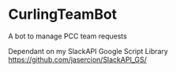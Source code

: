 # CurlingTeamBot
A bot to manage PCC team requests

Dependant on my SlackAPI Google Script Library https://github.com/jasercion/SlackAPI_GS/
